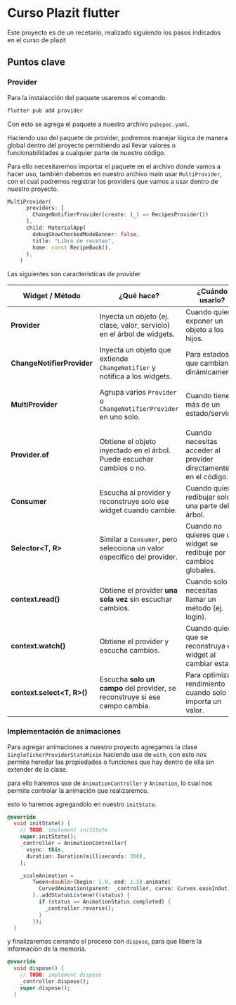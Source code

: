 # Curso Plazit flutter

Este proyecto es de un recetario, realizado siguiendo los pasos indicados en el curso de plazit

## Puntos clave

### Provider

Para la instalacción del paquete usaremos el comando.

``` dart
flutter pub add provider
```

Con esto se agrega el paquete a nuestro archivo `pubspec.yaml`.

Haciendo uso del paquete de provider, podremos manejar lógica de manera global dentro del proyecto permitiendo así llevar valores o funcionabilidades a cualquier parte de nuestro código.

Para ello necesitaremos importar el paquete en el archivo donde vamos a hacer uso, también debemos en nuestro archivo main usar `MultiProvider`, con el cual podremos registrar los providers que vamos a usar dentro de nuestro proyecto.

```dart
MultiProvider(
      providers: [
        ChangeNotifierProvider(create: (_) => RecipesProvider())
      ],
      child: MaterialApp(
        debugShowCheckedModeBanner: false,
        title: "Libro de recetas",
        home: const RecipeBook(),
      ),
    )
```
Las siguientes son caracteristicas de provider

| Widget / Método          | ¿Qué hace?                                                                 | ¿Cuándo usarlo?                                                | Ejemplo rápido |
|---------------------------|-----------------------------------------------------------------------------|----------------------------------------------------------------|----------------|
| **Provider**              | Inyecta un objeto (ej. clase, valor, servicio) en el árbol de widgets.     | Cuando quieres exponer un objeto a los hijos.                  | ```Provider(create: (_) => MiServicio(), child: MyApp())``` |
| **ChangeNotifierProvider**| Inyecta un objeto que extiende `ChangeNotifier` y notifica a los widgets.  | Para estados que cambian dinámicamente.                        | ```ChangeNotifierProvider(create: (_) => RecipesProvider())``` |
| **MultiProvider**         | Agrupa varios `Provider` o `ChangeNotifierProvider` en uno solo.           | Cuando tienes más de un estado/servicio.                       | ```MultiProvider(providers: [ChangeNotifierProvider(create: (_) => AuthProvider()), ChangeNotifierProvider(create: (_) => RecipesProvider())], child: MyApp())``` |
| **Provider.of<T>**        | Obtiene el objeto inyectado en el árbol. Puede escuchar cambios o no.      | Cuando necesitas acceder al provider directamente en el código.| ```final auth = Provider.of<AuthProvider>(context, listen: false);``` |
| **Consumer<T>**           | Escucha al provider y reconstruye solo ese widget cuando cambie.           | Cuando quieres redibujar solo una parte del árbol.             | ```Consumer<AuthProvider>(builder: (_, auth, __) => Text(auth.user))``` |
| **Selector<T, R>**        | Similar a `Consumer`, pero selecciona un valor específico del provider.    | Cuando no quieres que un widget se redibuje por cambios globales.| ```Selector<AuthProvider, String>(selector: (_, auth) => auth.userName, builder: (_, name, __) => Text(name))``` |
| **context.read<T>()**     | Obtiene el provider **una sola vez** sin escuchar cambios.                 | Cuando solo necesitas llamar un método (ej. login).            | ```context.read<AuthProvider>().login();``` |
| **context.watch<T>()**    | Obtiene el provider y escucha cambios.                                     | Cuando quieres que se reconstruya el widget al cambiar estado. | ```final user = context.watch<AuthProvider>().user;``` |
| **context.select<T, R>()**| Escucha **solo un campo** del provider, se reconstruye si ese campo cambia.| Para optimizar rendimiento cuando solo te importa un valor.    | ```final username = context.select<AuthProvider, String>((auth) => auth.userName);``` |

### Implementación de animaciones

Para agregar animaciones a nuestro proyecto agregamos la clase `SingleTickerProviderStateMixin` haciendo uso de `with`, con esto nos permite heredar las propiedades o funciones que hay dentro de ella sin extender de la clase.

para ello haremos uso de `AnimationController` y  `Animation`, lo cual nos permite controlar la animación que realizaremos.

esto lo haremos agregandolo en nuestro `initState`.

```dart
@override
  void initState() {
    // TODO: implement initState
    super.initState();
    _controller = AnimationController(
      vsync: this,
      duration: Duration(milliseconds: 300),
    );

    _scaleAnimation =
        Tween<double>(begin: 1.0, end: 1.5).animate(
          CurvedAnimation(parent: _controller, curve: Curves.easeInOut),
        )..addStatusListener((status) {
          if (status == AnimationStatus.completed) {
            _controller.reverse();
          }
        });
  }
```

y finalizaremos cerrando el proceso con `dispose`, para que libere la información de la memoria.

```dart
@override
  void dispose() {
    // TODO: implement dispose
    _controller.dispose();
    super.dispose();
  }
```